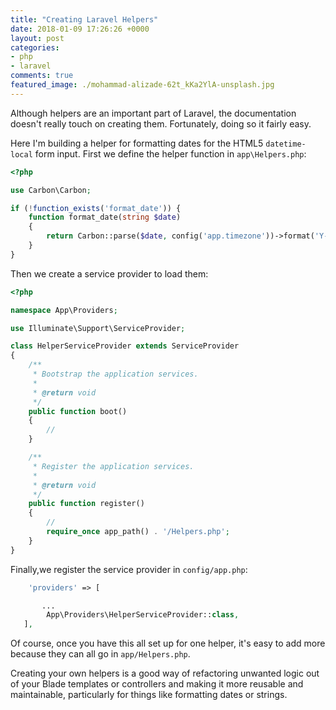 ```yaml
---
title: "Creating Laravel Helpers"
date: 2018-01-09 17:26:26 +0000
layout: post
categories:
- php
- laravel
comments: true
featured_image: ./mohammad-alizade-62t_kKa2YlA-unsplash.jpg
---
```


Although helpers are an important part of Laravel, the documentation doesn't really touch on creating them. Fortunately, doing so it fairly easy.

Here I'm building a helper for formatting dates for the HTML5 `datetime-local` form input. First we define the helper function in `app\Helpers.php`:

```php
<?php

use Carbon\Carbon;

if (!function_exists('format_date')) {
    function format_date(string $date)
    {
        return Carbon::parse($date, config('app.timezone'))->format('Y-m-d\TH:i:s');
    }
}
```

Then we create a service provider to load them:

```php
<?php

namespace App\Providers;

use Illuminate\Support\ServiceProvider;

class HelperServiceProvider extends ServiceProvider
{
    /**
     * Bootstrap the application services.
     *
     * @return void
     */
    public function boot()
    {
        //
    }

    /**
     * Register the application services.
     *
     * @return void
     */
    public function register()
    {
        //
        require_once app_path() . '/Helpers.php';
    }
}
```

Finally,we register the service provider in `config/app.php`:

```php
    'providers' => [

       ...
        App\Providers\HelperServiceProvider::class,
   ],
```

Of course, once you have this all set up for one helper, it's easy to add more because they can all go in `app/Helpers.php`.

Creating your own helpers is a good way of refactoring unwanted logic out of your Blade templates or controllers and making it more reusable and maintainable, particularly for things like formatting dates or strings.
